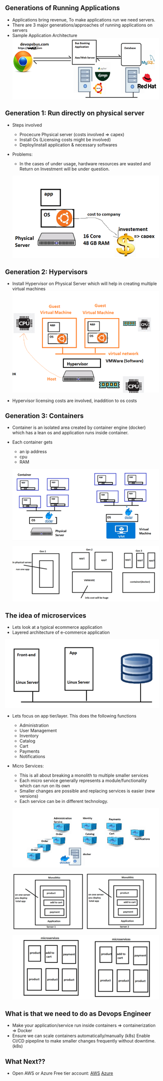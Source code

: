 ## Generations of Running Applications
* Applications bring revenue, To make applications run we need servers.
* There are 3 major generations/approaches of running applications on servers
* Sample Application Architecture
![Preview](./Images/docker1.png)

## Generation 1: Run directly on physical server
* Steps involved
    * Procecure Physical server (costs involved => capex)
    * Install Os (Licensing costs might be involved)
    * Deploy/install application & necessary softwares

* Problems:
   * In the cases of under usage, hardware resources are wasted and Return on Investment will be under question.

   ![Preview](./Images/docker2.png)

## Generation 2: Hypervisors
* Install Hypervisor on Physical Server which will help in creating multiple virtual machines
![Preview](./Images/docker3.png)

* Hypervisor licensing costs are involved, inaddition to os costs

## Generation 3: Containers
* Container is an isolated area created by container engine (docker) which has a lean os and application runs inside container.
* Each container gets
   * an ip address
   * cpu
   * RAM
   
   ![Preview](./Images/docker4.png)
   
   ![Preview](./Images/server-generation.png)

## The idea of microservices
* Lets look at a typical ecommerce application
* Layered architecture of e-commerce application

![Preview](./Images/docker5.png)

* Lets focus on app tier/layer. This does the following functions
    * Administration
    * User Management
    * Inventory
    * Catalog
    * Cart
    * Payments
    * Notifications

* Micro Services:
    * This is all about breaking a monolith to multiple smaller services
    * Each micro service generally represents a module/functionality which can run on its own
    * Smaller changes are possible and replacing services is easier (new versions)
    * Each service can be in different technology.
     
     ![Preview](./Images/docker6.png)
     
     ![Preview](./Images/monolothic.png)
     
     ![Preview](./Images/microservices.png)

## What is that we need to do as Devops Engineer
* Make your application/service run inside containers => containerization => Docker
* Ensure we can scale containers automatically/manually (k8s)
Enable CI/CD pipepline to make smaller changes frequently without downtime. (k8s)

## What Next??
* Open AWS or Azure Free tier account: [AWS](https://aws.amazon.com/free/?trk=09863622-0e2a-4080-9bba-12d378e294ba&sc_channel=ps&s_kwcid=AL!4422!3!453325185010!e!!g!!aws%20free&ef_id=CjwKCAiAuOieBhAIEiwAgjCvcpUe0OiK_A_H6Bv5xA-8BwsLLpAxmSsw7e4QwnrdNXUFmxnapvalFxoCmbgQAvD_BwE:G:s&s_kwcid=AL!4422!3!453325185010!e!!g!!aws%20free&all-free-tier.sort-by=item.additionalFields.SortRank&all-free-tier.sort-order=asc&awsf.Free%20Tier%20Types=*all&awsf.Free%20Tier%20Categories=*all) [Azure](https://azure.microsoft.com/en-in/free/)


